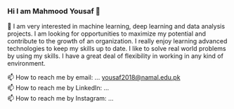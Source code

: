 ### Hi I am Mahmood Yousaf 👋


 🔭 I am very interested in machine learning, deep learning and data analysis projects. I am looking for opportunities to maximize
my potential and contribute to the growth of an organization. I really enjoy learning advanced technologies to keep
my skills up to date. I like to solve real world problems by using my skills. I have a great deal of flexibility in working
in any kind of environment.</br>


 📫 How to reach me by email: ... yousaf2018@namal.edu.pk </br>
 📫 How to reach me by LinkedIn: ... [](https://www.linkedin.com/in/mahmood-yousaf/)</br>
 📫 How to reach me by Instagram: ... [](https://www.instagram.com/yousaf_mahmood/)</br>

